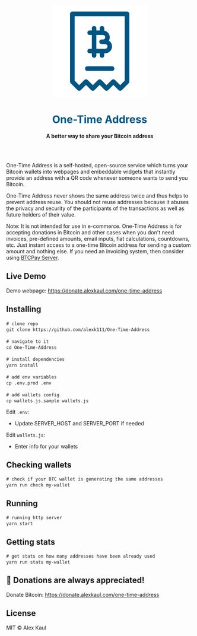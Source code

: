 <div align="center">
	<img src="media/logo.png" width="250" height="250">
	<h1 style="color: #005582">One-Time Address</h1>
	<p>
		<b>A better way to share your Bitcoin address</b>
	</p>
	<br>
	<br>
</div>

One-Time Address is a self-hosted, open-source service which turns your Bitcoin wallets into webpages and embeddable widgets that instantly provide an address with a QR code whenever someone wants to send you Bitcoin.

One-Time Address never shows the same address twice and thus helps to prevent address reuse. You should not reuse addresses because it abuses the privacy and security of the participants of the transactions as well as future holders of their value.

Note: It is not intended for use in e-commerce. One-Time Address is for accepting donations in Bitcoin and other cases when you don't need invoices, pre-defined amounts, email inputs, fiat calculations, countdowns, etc. Just instant access to a one-time Bitcoin address for sending a custom amount and nothing else. If you need an invoicing system, then consider using [BTCPay Server](https://github.com/btcpayserver/btcpayserver).

## Live Demo

Demo webpage: https://donate.alexkaul.com/one-time-address

## Installing

```
# clone repo
git clone https://github.com/alexk111/One-Time-Address

# navigate to it
cd One-Time-Address

# install dependencies
yarn install

# add env variables
cp .env.prod .env

# add wallets config
cp wallets.js.sample wallets.js
```

Edit ```.env```:

- Update SERVER_HOST and SERVER_PORT if needed

Edit ```wallets.js```:

- Enter info for your wallets

## Checking wallets

```
# check if your BTC wallet is generating the same addresses
yarn run check my-wallet
```

## Running

```
# running http server
yarn start
```

## Getting stats

```
# get stats on how many addresses have been already used
yarn run stats my-wallet
```

## 💝 Donations are always appreciated!

Donate Bitcoin: https://donate.alexkaul.com/one-time-address

## License

MIT © Alex Kaul
